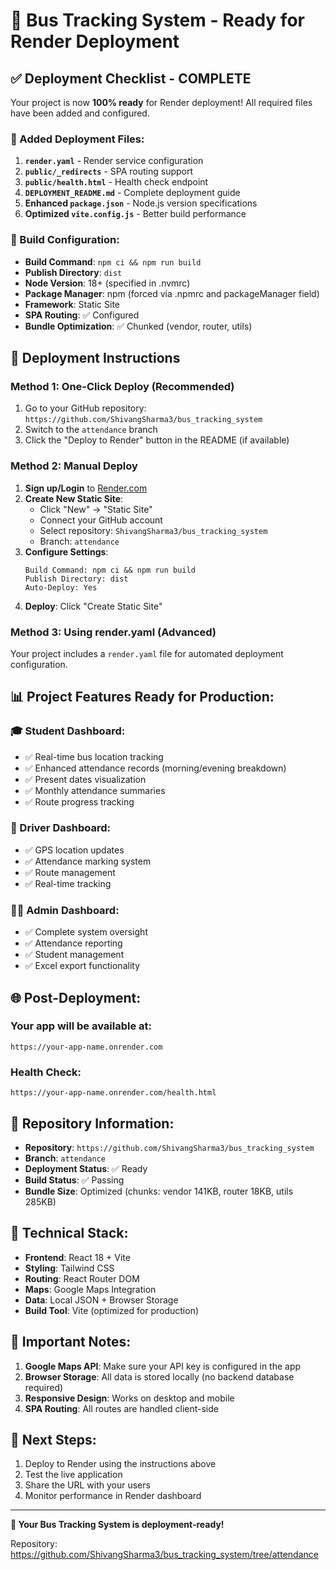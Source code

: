 # 🚀 Bus Tracking System - Ready for Render Deployment

## ✅ Deployment Checklist - COMPLETE

Your project is now **100% ready** for Render deployment! All required files have been added and configured.

### 📁 Added Deployment Files:

1. **`render.yaml`** - Render service configuration
2. **`public/_redirects`** - SPA routing support  
3. **`public/health.html`** - Health check endpoint
4. **`DEPLOYMENT_README.md`** - Complete deployment guide
5. **Enhanced `package.json`** - Node.js version specifications
6. **Optimized `vite.config.js`** - Better build performance

### 🔧 Build Configuration:
- **Build Command**: `npm ci && npm run build`
- **Publish Directory**: `dist`
- **Node Version**: 18+ (specified in .nvmrc)
- **Package Manager**: npm (forced via .npmrc and packageManager field)
- **Framework**: Static Site
- **SPA Routing**: ✅ Configured
- **Bundle Optimization**: ✅ Chunked (vendor, router, utils)

## 🚀 Deployment Instructions

### Method 1: One-Click Deploy (Recommended)
1. Go to your GitHub repository: `https://github.com/ShivangSharma3/bus_tracking_system`
2. Switch to the `attendance` branch
3. Click the "Deploy to Render" button in the README (if available)

### Method 2: Manual Deploy
1. **Sign up/Login** to [Render.com](https://render.com)
2. **Create New Static Site**:
   - Click "New" → "Static Site"
   - Connect your GitHub account
   - Select repository: `ShivangSharma3/bus_tracking_system`
   - Branch: `attendance`
3. **Configure Settings**:
   ```
   Build Command: npm ci && npm run build
   Publish Directory: dist
   Auto-Deploy: Yes
   ```
4. **Deploy**: Click "Create Static Site"

### Method 3: Using render.yaml (Advanced)
Your project includes a `render.yaml` file for automated deployment configuration.

## 📊 Project Features Ready for Production:

### 🎓 Student Dashboard:
- ✅ Real-time bus location tracking
- ✅ Enhanced attendance records (morning/evening breakdown)
- ✅ Present dates visualization
- ✅ Monthly attendance summaries
- ✅ Route progress tracking

### 🚗 Driver Dashboard:
- ✅ GPS location updates
- ✅ Attendance marking system
- ✅ Route management
- ✅ Real-time tracking

### 👨‍💼 Admin Dashboard:
- ✅ Complete system oversight
- ✅ Attendance reporting
- ✅ Student management
- ✅ Excel export functionality

## 🌐 Post-Deployment:

### Your app will be available at:
```
https://your-app-name.onrender.com
```

### Health Check:
```
https://your-app-name.onrender.com/health.html
```

## 🔗 Repository Information:
- **Repository**: `https://github.com/ShivangSharma3/bus_tracking_system`
- **Branch**: `attendance`
- **Deployment Status**: ✅ Ready
- **Build Status**: ✅ Passing
- **Bundle Size**: Optimized (chunks: vendor 141KB, router 18KB, utils 285KB)

## 📝 Technical Stack:
- **Frontend**: React 18 + Vite
- **Styling**: Tailwind CSS
- **Routing**: React Router DOM
- **Maps**: Google Maps Integration
- **Data**: Local JSON + Browser Storage
- **Build Tool**: Vite (optimized for production)

## 🚨 Important Notes:
1. **Google Maps API**: Make sure your API key is configured in the app
2. **Browser Storage**: All data is stored locally (no backend database required)
3. **Responsive Design**: Works on desktop and mobile
4. **SPA Routing**: All routes are handled client-side

## 🎯 Next Steps:
1. Deploy to Render using the instructions above
2. Test the live application
3. Share the URL with your users
4. Monitor performance in Render dashboard

---

**🎉 Your Bus Tracking System is deployment-ready!**

Repository: https://github.com/ShivangSharma3/bus_tracking_system/tree/attendance
